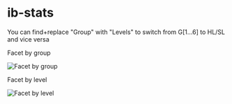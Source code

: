 # ib-stats

You can find+replace "Group" with "Levels" to switch from G[1...6] to HL/SL and vice versa

Facet by group

![Facet by group](https://raw.githubusercontent.com/yc-tsui/ib-stats/master/group.png)

Facet by level

![Facet by level](https://raw.githubusercontent.com/yc-tsui/ib-stats/master/level.png)
